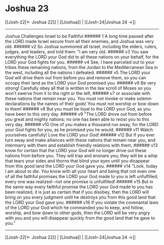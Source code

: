 # Joshua 23

[[Josh-22|← Joshua 22]] | [[Joshua]] | [[Josh-24|Joshua 24 →]]
***

Joshua Challenges Israel to be Faithful ###### 1 A long time passed after the LORD made Israel secure from all their enemies, and Joshua was very old. ###### v2 So Joshua summoned all Israel, including the elders, rulers, judges, and leaders, and told them: "I am very old. ###### v3 You saw everything the LORD your God did to all these nations on your behalf, for the LORD your God fights for you. ###### v4 See, I have parceled out to your tribes these remaining nations, from the Jordan to the Mediterranean Sea in the west, including all the nations I defeated. ###### v5 The LORD your God will drive them out from before you and remove them, so you can occupy their land as the LORD your God promised you. ###### v6 Be very strong! Carefully obey all that is written in the law scroll of Moses so you won't swerve from it to the right or the left, ###### v7 or associate with these nations that remain near you. You must not invoke or make solemn declarations by the names of their gods! You must not worship or bow down to them! ###### v8 But you must be loyal to the LORD your God, as you have been to this very day. ###### v9 "The LORD drove out from before you great and mighty nations; no one has been able to resist you to this very day. ###### v10 One of you makes a thousand run away, for the LORD your God fights for you, as he promised you he would. ###### v11 Watch yourselves carefully! Love the LORD your God! ###### v12 But if you ever turn away and make alliances with these nations that remain near you, and intermarry with them and establish friendly relations with them, ###### v13 know for certain that the LORD your God will no longer drive out these nations from before you. They will trap and ensnare you; they will be a whip that tears your sides and thorns that blind your eyes until you disappear from this good land the LORD your God gave you. ###### v14 "Look, today I am about to die. You know with all your heart and being that not even one of all the faithful promises the LORD your God made to you is left unfulfilled; every one was realized--not one promise is unfulfilled! ###### v15 But in the same way every faithful promise the LORD your God made to you has been realized, it is just as certain that if you disobey, then the LORD will bring on you every judgment until he destroys you from this good land that the LORD your God gave you. ###### v16 If you violate the covenantal laws of the LORD your God which he commanded you to keep, and follow, worship, and bow down to other gods, then the LORD will be very angry with you and you will disappear quickly from the good land that he gave to you."

***
[[Josh-22|← Joshua 22]] | [[Joshua]] | [[Josh-24|Joshua 24 →]]

